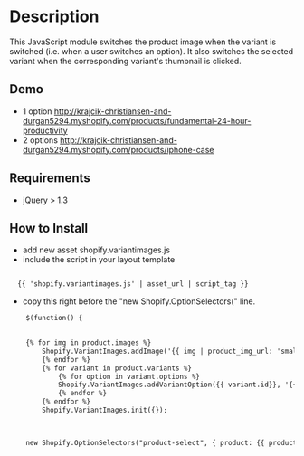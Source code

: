 # Description

This JavaScript module switches the product image when the variant is switched (i.e. when a user switches an option).  It also switches the selected variant when the corresponding variant's thumbnail is clicked.


## Demo

* 1 option	http://krajcik-christiansen-and-durgan5294.myshopify.com/products/fundamental-24-hour-productivity
* 2 options	http://krajcik-christiansen-and-durgan5294.myshopify.com/products/iphone-case

## Requirements

* jQuery > 1.3

## How to Install

* add new asset shopify.variantimages.js
* include the script in your layout template
```html

  {{ 'shopify.variantimages.js' | asset_url | script_tag }} 

```

* copy this right before the "new Shopify.OptionSelectors(" line.

```html
    $(function() {
        

	{% for img in product.images %}
        Shopify.VariantImages.addImage('{{ img | product_img_url: 'small' }}', '{{ img | product_img_url: 'medium' }}');
        {% endfor %}
        {% for variant in product.variants %}        
            {% for option in variant.options %}
            Shopify.VariantImages.addVariantOption({{ variant.id}}, '{{ option }}');
            {% endfor %}
        {% endfor %}
        Shopify.VariantImages.init({});


	
	new Shopify.OptionSelectors("product-select", { product: {{ product | json }}, onVariantSelected: selectCallback });
      
```

